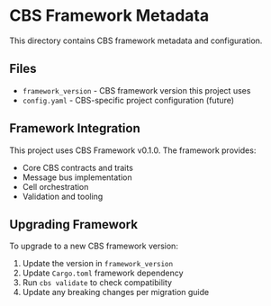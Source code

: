 # CBS Framework Metadata

This directory contains CBS framework metadata and configuration.

## Files

- `framework_version` - CBS framework version this project uses
- `config.yaml` - CBS-specific project configuration (future)

## Framework Integration

This project uses CBS Framework v0.1.0. The framework provides:
- Core CBS contracts and traits
- Message bus implementation  
- Cell orchestration
- Validation and tooling

## Upgrading Framework

To upgrade to a new CBS framework version:
1. Update the version in `framework_version`
2. Update `Cargo.toml` framework dependency
3. Run `cbs validate` to check compatibility
4. Update any breaking changes per migration guide


